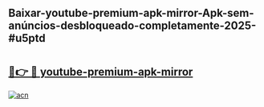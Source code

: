 ## Baixar-youtube-premium-apk-mirror-Apk-sem-anúncios-desbloqueado-completamente-2025-#u5ptd

# <h2><a href="https://ainizakaria.my?title=youtube-premium-apk-mirror&ref=22M">🔗👉 🔴 youtube-premium-apk-mirror</a></h2>

[![acn](https://github.com/user-attachments/assets/0f9c940e-d8b0-45ae-aac7-cd30a18b3e1c)](https://ainizakaria.my?title=youtube-premium-apk-mirror&ref=22M)


